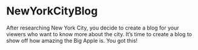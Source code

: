 # NewYorkCityBlog
After researching New York City, you decide to create a blog for your viewers who want to know more about the city. It’s time to create a blog to show off how amazing the Big Apple is. You got this!
